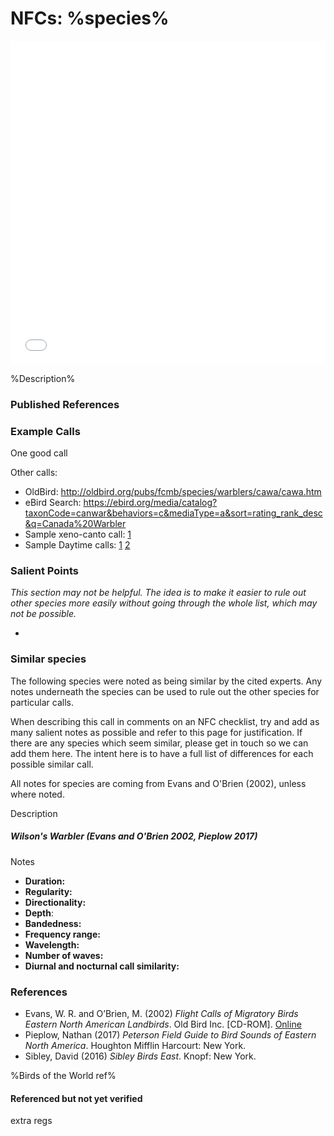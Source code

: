 # NFCs: %species%

<iframe width="640" height="518" src="%link%" frameborder="0" allowfullscreen style="width:6040px;max-width:100%;"></iframe>

%Description%

### Published References


### Example Calls

One good call

Other calls:

- OldBird: http://oldbird.org/pubs/fcmb/species/warblers/cawa/cawa.htm
- eBird Search: https://ebird.org/media/catalog?taxonCode=canwar&behaviors=c&mediaType=a&sort=rating_rank_desc&q=Canada%20Warbler
- Sample xeno-canto call: [1](https://www.xeno-canto.org/20990)
- Sample Daytime calls: [1](https://www.xeno-canto.org/20990) [2](https://ebird.org/checklist/S29816506)

### Salient Points

_This section may not be helpful. The idea is to make it easier to rule out other species more easily without going through the whole list, which may not be possible._

- 

### Similar species

The following species were noted as being similar by the cited experts. Any notes underneath the species can be used to rule out the other species for particular calls.

When describing this call in comments on an NFC checklist, try and add as many salient notes as possible and refer to this page for justification. If there are any species which seem similar, please get in touch so we can add them here. The intent here is to have a full list of differences for each possible similar call.

All notes for species are coming from Evans and O'Brien (2002), unless where noted.

Description

##### Wilson's Warbler (Evans and O'Brien 2002, Pieplow 2017)

Notes

- **Duration:**
- **Regularity:**
- **Directionality:**
- **Depth**:
- **Bandedness:**
- **Frequency range:**
- **Wavelength:**
- **Number of waves:**
- **Diurnal and nocturnal call similarity:**


### References

* Evans, W. R. and O’Brien, M. (2002) _Flight Calls of Migratory Birds Eastern North American Landbirds_. Old Bird Inc. \[CD-ROM\]. [Online](http://oldbird.org)
* Pieplow, Nathan (2017) _Peterson Field Guide to Bird Sounds of Eastern North America_. Houghton Mifflin Harcourt: New York.
* Sibley, David (2016) _Sibley Birds East_. Knopf: New York.

%Birds of the World ref%

#### Referenced but not yet verified

extra regs
